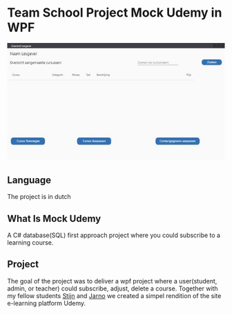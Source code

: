 # Team School Project Mock Udemy in WPF
![](https://github.com/Liedev/mockUdemyInWPF/blob/main/udemyWpf.JPG)

## Language

The project is in dutch

## What Is Mock Udemy

A C# database(SQL) first approach project where you could subscribe to a learning course.

## Project

The goal of the project was to deliver a wpf project where a user(student, admin, or teacher) could subscribe, adjust, delete a course.
Together with my fellow students <a href="http://www.stijnbeckers.digital/" target="_blank">Stijn</a> and <a href="https://jarnopeeters.be/" target="_blank">Jarno</a> we created a simpel rendition of the site e-learning platform Udemy. 
